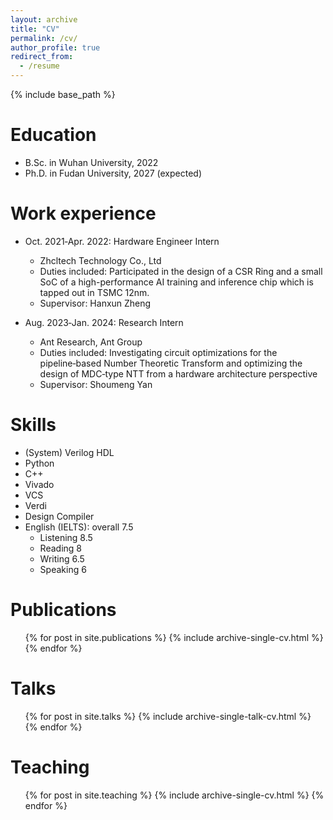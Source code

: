 ```yaml
---
layout: archive
title: "CV"
permalink: /cv/
author_profile: true
redirect_from:
  - /resume
---
```


{% include base_path %}

Education
======
* B.Sc. in Wuhan University, 2022
* Ph.D. in Fudan University, 2027 (expected)

Work experience
======
* Oct. 2021‑Apr. 2022: Hardware Engineer Intern
  * Zhcltech Technology Co., Ltd 
  * Duties included: Participated in the design of a CSR Ring and a small SoC of a high-performance AI training and inference chip which is tapped out in TSMC 12nm.
  * Supervisor: Hanxun Zheng

* Aug. 2023‑Jan. 2024: Research Intern
  * Ant Research, Ant Group
  * Duties included: Investigating circuit optimizations for the pipeline‑based Number Theoretic Transform and optimizing the design of MDC‑type NTT
from a hardware architecture perspective
  * Supervisor: Shoumeng Yan

Skills
======
* (System) Verilog HDL
* Python
* C++
* Vivado
* VCS
* Verdi
* Design Compiler
* English (IELTS): overall 7.5
  * Listening 8.5
  * Reading 8
  * Writing 6.5
  * Speaking 6

Publications
======
  <ul>{% for post in site.publications %}
    {% include archive-single-cv.html %}
  {% endfor %}</ul>
  
Talks
======
  <ul>{% for post in site.talks %}
    {% include archive-single-talk-cv.html %}
  {% endfor %}</ul>
  
Teaching
======
  <ul>{% for post in site.teaching %}
    {% include archive-single-cv.html %}
  {% endfor %}</ul>
  
